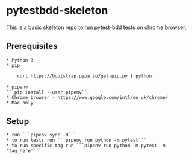 # pytestbdd-skeleton

This is a basic skeleton repo to run pytest-bdd tests on chrome browser.

## Prerequisites
    * Python 3
    * pip
```bash
    curl https://bootstrap.pypa.io/get-pip.py | python
```
    * pipenv
    ```pip install --user pipenv```
    * Chrome browser - https://www.google.com/intl/en_uk/chrome/
    * Mac only

## Setup
    * run ```pipenv sync -d```
    * to run tests run ```pipenv run python -m pytest```
    * to run specific tag run ```pipenv run python -m pytest -m 'tag_here'```
